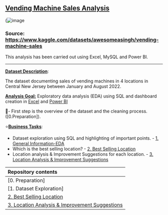 ## <ins>Vending Machine Sales Analysis</ins>

(![image](https://user-images.githubusercontent.com/69303154/206919096-d17c597c-995e-41fe-8913-ab62546a8cc9.png)

### Source: https://www.kaggle.com/datasets/awesomeasingh/vending-machine-sales

This analysis has been carried out using Excel, MySQL and Power BI.

----

**<ins>Dataset Description</ins>**: 

The dataset documenting sales of vending machines in 4 locations in Central New Jersey between January and August 2022.

**<ins>Analysis Goal:</ins>** Exploratory data analysis (EDA) using SQL and dashboard creation in [Excel](https://github.com/vasilisangelidis/Vending_Machine_Sales_Analysis/blob/main/vending_machine_sales_dashboard.xlsx) and [Power BI](https://github.com/vasilisangelidis/Vending_Machine_Sales_Analysis/blob/main/Vending%20Machines.pbix)

:dart:- First step is the overview of the dataset and the cleaning process. ([0.Preparation]).

:star:**<ins>Business Tasks</ins>**: 
- Dataset exploration using SQL and highlighting of important points. - [1. General Information-EDA](https://github.com/vasilisangelidis/Vending_Machine_Sales_Analysis/blob/main/1.%20Dataset%20Exploration-EDA.md)
- Which is the best selling location? - [2. Best Selling Location](https://github.com/vasilisangelidis/Vending_Machine_Sales_Analysis/blob/main/2.%20Best%20selling%20location.md)
- Location analysis & Improvement Suggestions for each location. - [3. Location Analysis & Improvement Suggestions](https://github.com/vasilisangelidis/Vending_Machine_Sales_Analysis/tree/main/3.%20Location%20analysis)


|Repository contents| 
|:-----------------------------------|
|[0. Preparation]|
|[1. Dataset Exploration]|
|[2. Best Selling Location](https://github.com/vasilisangelidis/Vending_Machine_Sales_Analysis/blob/main/2.%20Best%20selling%20location.md)|
|[3. Location Analysis & Improvement Suggestions](https://github.com/vasilisangelidis/Vending_Machine_Sales_Analysis/tree/main/3.%20Location%20analysis)|
